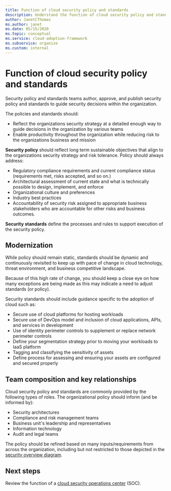 ```yaml
---
title: Function of cloud security policy and standards
description: Understand the function of cloud security policy and standards.
author: JanetCThomas
ms.author: janet
ms.date: 05/15/2020
ms.topic: conceptual
ms.service: cloud-adoption-framework
ms.subservice: organize
ms.custom: internal
---
```


# Function of cloud security policy and standards

Security policy and standards teams author, approve, and publish security policy and standards to guide security decisions within the organization.

The policies and standards should:

- Reflect the organizations security strategy at a detailed enough way to guide decisions in the organization by various teams
- Enable productivity throughout the organization while reducing risk to the organizations business and mission

**Security policy** should reflect long term sustainable objectives that align to the organizations security strategy and risk tolerance. Policy should always address:

- Regulatory compliance requirements and current compliance status (requirements met, risks accepted, and so on.)
- Architectural assessment of current state and what is technically possible to design, implement, and enforce
- Organizational culture and preferences
- Industry best practices
- Accountability of security risk assigned to appropriate business stakeholders who are accountable for other risks and business outcomes.

**Security standards** define the processes and rules to support execution of the security policy.

## Modernization

While policy should remain static, standards should be dynamic and continuously revisited to keep up with pace of change in cloud technology, threat environment, and business competitive landscape.

Because of this high rate of change, you should keep a close eye on how many exceptions are being made as this may indicate a need to adjust standards (or policy).

Security standards should include guidance specific to the adoption of cloud such as:

- Secure use of cloud platforms for hosting workloads
- Secure use of DevOps model and inclusion of cloud applications, APIs, and services in development
- Use of identity perimeter controls to supplement or replace network perimeter controls
- Define your segmentation strategy prior to moving your workloads to IaaS platform
- Tagging and classifying the sensitivity of assets
- Define process for assessing and ensuring your assets are configured and secured properly

## Team composition and key relationships

Cloud security policy and standards are commonly provided by the following types of roles. The organizational policy should inform (and be informed by):

- Security architectures
- Compliance and risk management teams
- Business unit's leadership and representatives
- Information technology
- Audit and legal teams

The policy should be refined based on many inputs/requirements from across the organization, including but not restricted to those depicted in the [security overview diagram](./cloud-security.md).

## Next steps

Review the function of a [cloud security operations center](./cloud-security-operations-center.md) (SOC).
